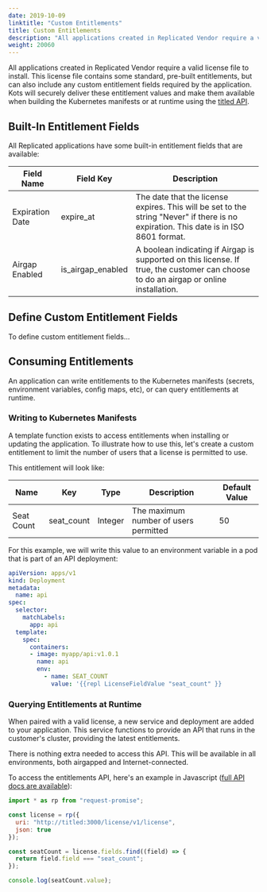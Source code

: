 ```yaml
---
date: 2019-10-09
linktitle: "Custom Entitlements"
title: Custom Entitlements
description: "All applications created in Replicated Vendor require a valid license file to install. This license file contains some standard, pre-built entitlements, but can also include any custom entitlement fields required by the application. Kots will securely deliver these entitlement values and make them available when building the Kubernetes manifests or at runtime using the titled API"
weight: 20060
---
```


All applications created in Replicated Vendor require a valid license file to install. This license file contains some standard, pre-built entitlements, but can also include any custom entitlement fields required by the application. Kots will securely deliver these entitlement values and make them available when building the Kubernetes manifests or at runtime using the [titled API](/reference/titled).

## Built-In Entitlement Fields
All Replicated applications have some built-in entitlement fields that are available:

| Field Name | Field Key | Description |
|------------|-----------|-------------|
| Expiration Date | expire_at | The date that the license expires. This will be set to the string "Never" if there is no expiration. This date is in ISO 8601 format.
| Airgap Enabled | is_airgap_enabled | A boolean indicating if Airgap is supported on this license. If true, the customer can choose to do an airgap or online installation.

## Define Custom Entitlement Fields
To define custom entitlement fields...

## Consuming Entitlements
An application can write entitlements to the Kubernetes manifests (secrets, environment variables, config maps, etc), or can query entitlements at runtime.

### Writing to Kubernetes Manifests
A template function exists to access entitlements when installing or updating the application. To illustrate how to use this, let's create a custom entitlement to limit the number of users that a license is permitted to use.

This entitlement will look like:

| Name | Key | Type | Description | Default Value |
|------|-----|------|-------------|---------------|
| Seat Count | seat_count | Integer | The maximum number of users permitted | 50 |

For this example, we will write this value to an environment variable in a pod that is part of an API deployment:

```yaml
apiVersion: apps/v1
kind: Deployment
metadata:
  name: api
spec:
  selector:
    matchLabels:
      app: api
  template:
    spec:
      containers:
      - image: myapp/api:v1.0.1
        name: api
        env:
          - name: SEAT_COUNT
            value: '{{repl LicenseFieldValue "seat_count" }}
```

### Querying Entitlements at Runtime
When paired with a valid license, a new service and deployment are added to your application. This service functions to provide an API that runs in the customer's cluster, providing the latest entitlements.

There is nothing extra needed to access this API. This will be available in all environments, both airgapped and Internet-connected.

To access the entitlements API, here's an example in Javascript ([full API docs are available](/reference/titled)):

```javascript
import * as rp from "request-promise";

const license = rp({
  uri: "http://titled:3000/license/v1/license",
  json: true
});

const seatCount = license.fields.find((field) => {
  return field.field === "seat_count";
});

console.log(seatCount.value);
```
